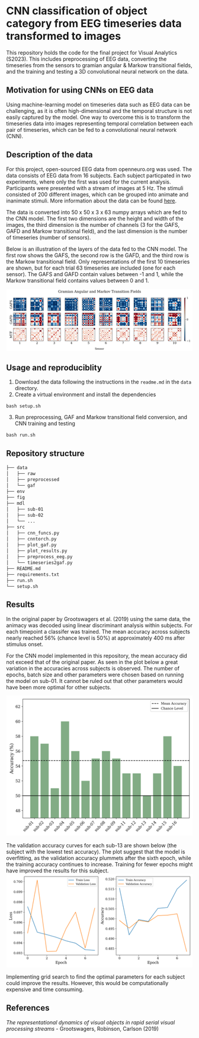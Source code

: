 # CNN classification of object category from EEG timeseries data transformed to images
This repository holds the code for the final project for Visual Analytics (S2023). This includes preprocessing of EEG data, converting the timeseries from the sensors to gramian angular & Markow transitional fields, and the training and testing a 3D convolutional neural network on the data.

## Motivation for using CNNs on EEG data
Using machine-learning model on timeseries data such as EEG data can be challenging, as it is often high-dimensional and the temporal structure is not easily captured by the model. One way to overcome this is to transform the timeseries data into images representing temporal correlation between each pair of timeseries, which can be fed to a convolutional neural network (CNN). 

## Description of the data
For this project, open-sourced EEG data from openneuro.org was used. The data consists of EEG data from 16 subjects. Each subject particpated in two experiments, where only the first was used for the current analysis. Participants were presented with a stream of images at 5 Hz. The stimuli consisted of 200 different images, which can be grouped into animate and inanimate stimuli. More information about the data can be found [here](https://openneuro.org/datasets/ds004018/versions/2.0.0).

The data is converted into 50 x 50 x 3 x 63 numpy arrays which are fed to the CNN model. The first two dimensions are the height and width of the images, the third dimension is the number of channels (3 for the GAFS, GAFD and Markow transitional field), and the last dimension is the number of timeseries (number of sensors).

Below is an illustration of the layers of the data fed to the CNN model. The first row shows the GAFS, the second row is the GAFD, and the third row is the Markow transitional field. Only representations of the first 10 timeseries are shown, but for each trial 63 timeseries are included (one for each sensor). The GAFS and GAFD contain values between -1 and 1, while the Markow transitional field contains values between 0 and 1.

![gaf_example](fig/gaf_sub-01_0_0.png)

## Usage and reproduciblity
1. Download the data following the instructions in the `readme.md` in the `data` directory. 
2. Create a virtual environment and install the dependencies
```
bash setup.sh
```
3. Run preprocessing, GAF and Markow transitional field conversion, and CNN training and testing
```
bash run.sh
```

## Repository structure
```
├── data
│   ├── raw
│   ├── preprocessed
│   └── gaf
├── env
├── fig
├── mdl
│   ├── sub-01
│   ├── sub-02
│   └── ...
├── src
│   ├── cnn_funcs.py
│   ├── cnntorch.py
│   ├── plot_gaf.py
│   ├── plot_results.py
│   ├── preprocess_eeg.py
│   └── timeseries2gaf.py
├── README.md
├── requirements.txt
├── run.sh
└── setup.sh
```


## Results
In the original paper by Grootswagers et al. (2019) using the same data, the animacy was decoded using linear discriminant analysis within subjects. For each timepoint a classifer was trained. The mean accuracy across subjects nearly reached 56% (chance level is 50%) at approximately 400 ms after stimulus onset. 

For the CNN model implemented in this repository, the mean accuracy did not exceed that of the original paper. As seen in the plot below a great variation in the accuracies across subjects is observed. The number of epochs, batch size and other parameters were chosen based on running the model on sub-01. It cannot be ruled out that other parameters would have been more optimal for other subjects.

![accuracy](fig/accuracies.png)

The validation accuracy curves for each sub-13 are shown below (the subject with the lowest test accuracy). The plot suggest that the model is overfitting, as the validation accuracy plummets after the sixth epoch, while the training accuracy continues to increase. Training for fewer epochs might have improved the results for this subject.
![sub-13](mdl/sub-13/history.png)

Implementing grid search to find the optimal parameters for each subject could improve the results. However, this would be computationally expensive and time consuming.


## References
*The representational dynamics of visual objects in rapid serial visual processing streams* - Grootswagers, Robinson, Carlson (2019)